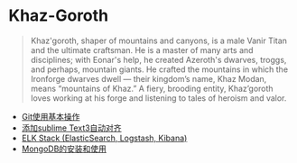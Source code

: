 # Khaz-Goroth

> Khaz'goroth, shaper of mountains and canyons, is a male Vanir Titan and the ultimate craftsman. He is a master of many arts and disciplines; with Eonar's help, he created Azeroth's dwarves, troggs, and perhaps, mountain giants. He crafted the mountains in which the Ironforge dwarves dwell — their kingdom’s name, Khaz Modan, means “mountains of Khaz.” A fiery, brooding entity, Khaz’goroth loves working at his forge and listening to tales of heroism and valor.	
	




- [Git使用基本操作](Git_Tutorial.md)  
- [添加sublime Text3自动对齐](sublime_reindent.md)	
- [ELK Stack (ElasticSearch, Logstash, Kibana)](ELK_Stack.md)
- [MongoDB的安装和使用](MongoDB/README.md)




